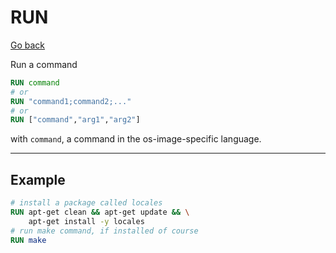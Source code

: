 # RUN

[Go back](..#most-used-instructions)

Run a command

```dockerfile
RUN command
# or
RUN "command1;command2;..."
# or
RUN ["command","arg1","arg2"]
```

with ``command``, a command in the os-image-specific
language.

<hr class="sl">

## Example

```dockerfile
# install a package called locales
RUN apt-get clean && apt-get update && \
    apt-get install -y locales
# run make command, if installed of course
RUN make
```